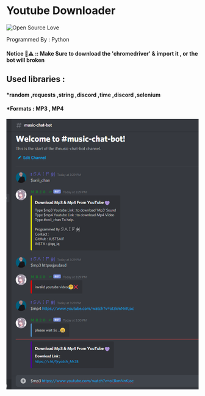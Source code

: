 # Youtube Downloader

![Open Source Love](https://camo.githubusercontent.com/38f5db5524ba43e7262dfbca1f7d3631ba127fb1596785dfd707d5fc671821c9/687474703a2f2f466f7254686542616467652e636f6d2f696d616765732f6261646765732f6d6164652d776974682d707974686f6e2e737667)

Programmed By : Python

#### Notice 🛑⚠ ::  Make Sure to download the 'chromedriver' & import it , or the bot will broken

## Used libraries :
#### *random ,requests ,string ,discord ,time ,discord ,selenium



#### *Formats : MP3 , MP4

![program pic](https://github.com/JUSTSAIF/DiscordBotYtDownloader/blob/main/pic.png?raw=true)

